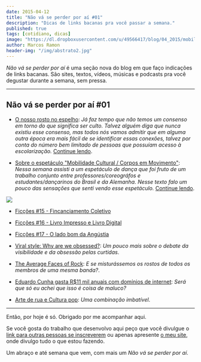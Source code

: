 ```yaml
---
date: 2015-04-12
title: "Não vá se perder por aí #01"
description: "Dicas de links bacanas pra você passar a semana."
published: true
tags: [cotidiano, dicas]
image: "https://dl.dropboxusercontent.com/u/49566417/blog/04_2015/mobilidade%20cultural.jpg"
author: Marcos Ramon
header-img: "/img/abstrato2.jpg"
---
```


*Não vá se perder por aí* é uma seção nova do blog em que faço indicações de links bacanas. São sites, textos, vídeos, músicas e podcasts pra você degustar durante a semana, sem pressa.

---

## Não vá se perder por aí #01

- [O nosso rosto no espelho](https://medium.com/@mrtollens/o-nosso-rosto-no-espelho-2e5d9778d33): <i>Já faz tempo que não temos um consenso em torno do que significa ser culto. Talvez alguém diga que nunca existiu esse consenso, mas todos nós vamos admitir que em alguma outra época era mais fácil de se identificar essas conexões, talvez por conta do número bem limitado de pessoas que possuíam acesso à escolarização.</i> [Continue lendo](https://medium.com/@mrtollens/o-nosso-rosto-no-espelho-2e5d9778d33).

- [Sobre o espetáculo "Mobilidade Cultural / Corpos em Movimento"](http://www.marcosramon.net/blog/sobre-o-espetaculo-mobilidade-cultural-corpos-em-movimentos): <i> Nessa semana assisti a um espetáculo de dança que foi fruto de um trabalho conjunto entre professores/coreográfos e estudantes/dançarinos do Brasil e da Alemanha. Nesse texto falo um pouco das sensações que senti vendo esse espetáculo.</i> [Continue lendo](http://www.marcosramon.net/blog/sobre-o-espetaculo-mobilidade-cultural-corpos-em-movimentos).

<img src="https://dl.dropboxusercontent.com/u/49566417/blog/04_2015/mobilidade%20cultural.jpg">

- [Ficções #15 - Fincanciamento Coletivo](http://www.marcosramon.net/ficcoes/ficcoes-15-financiamento-coletivo)
 
- [Ficções #16 - Livro Impresso e Livro Digital](http://www.marcosramon.net/ficcoes/ficcoes-16-livro-impresso-e-digital0)
 
- [Ficções #17 - O lado bom da Angústia](http://www.marcosramon.net/ficcoes//fices-17-o-lado-bom-angstia)
 
- [Viral style: Why are we obsessed?](http://www.bbc.com/culture/story/20150408-viral-style-why-are-we-obsessed?ocid=global_culture_rss): <i> Um pouco mais sobre o debate da visibilidade e da obsessão pelas curtidas</i>.

- [The Average Faces of Rock](http://flip.it/sev10): <i>E se misturássemos os rostos de todos os membros de uma mesma banda?</i>.

- [Eduardo Cunha gasta R$11 mil anuais com domínios de internet](https://tecnoblog.net/176267/eduardo-cunha-dominios/): <i> Será que só eu achei que isso é coisa de maluco?</i>

- [Arte de rua e Cultura pop](http://www.zupi.com.br/arte-de-rua-e-cultura-pop-as-criacoes-de-antoine-tavaglione/): <i>Uma combinação imbatível</i>.

---

Então, por hoje é só. Obrigado por me acompanhar aqui.

Se você gosta do trabalho que desenvolvo aqui peço que você divulgue o [link para outras pessoas se inscreverem](http://eepurl.com/M7pQn) ou apenas apresente [o meu site](http://www.marcosramon.net/), onde divulgo tudo o que estou fazendo.

Um abraço e até semana que vem, com mais um *Não vá se perder por aí*.
